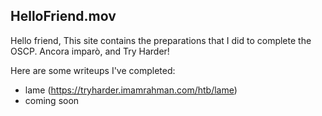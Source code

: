 ## HelloFriend.mov
Hello friend, This site contains the preparations that I did to complete the OSCP. Ancora imparò, and Try Harder!

Here are some writeups I've completed:
- lame (https://tryharder.imamrahman.com/htb/lame)
- coming soon
